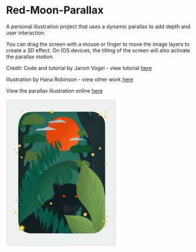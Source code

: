 # Red-Moon-Parallax
A personal illustration project that uses a dynamic parallax to add depth and user interaction. 

You can drag the screen with a mouse or finger to move the image layers to create a 3D effect. On IOS devices, the tilting of the screen will also activate the parallax motion. 

Credit: Code and tutorial by Jarom Vogel - view tutorial <a href="https://www.skillshare.com/classes/Art-Code-Create-and-Code-an-Interactive-Parallax-Illustration/1862124549/lessons">here</a>

Illustration by Hana Robinson - view other work <a href="https://www.behance.net/hanarobinsb197">here</a>

View the parallax illustration online
<a href="https://h-r-design.github.io/Red-Moon-Parallax/" target="_blank"> here</a>
 
<img src="https://github.com/H-R-Design/Red-Moon-Parallax/blob/gh-pages/layers/Red%20Moon%20by%20Hana%20Robinson%20Design.JPG" alt="illustration" width="300" height= "400"/>

